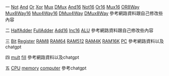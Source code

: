 一 
[Not](https://github.com/daibao87/qqq.github.io/blob/3f951d24cdf7b9610a6ec8a357ab5b8cd00b2f08/01/Not.hdl)
[And](https://github.com/daibao87/qqq.github.io/blob/137828a7de29d09e1fbbb470a11d66cedf324718/01/And.hdl)
[Or](https://github.com/daibao87/qqq.github.io/blob/137828a7de29d09e1fbbb470a11d66cedf324718/01/Or.hdl)
[Xor](https://github.com/daibao87/qqq.github.io/blob/137828a7de29d09e1fbbb470a11d66cedf324718/01/Xor.hdl)
[Mux](https://github.com/daibao87/qqq.github.io/blob/137828a7de29d09e1fbbb470a11d66cedf324718/01/Mux.hdl)
[DMux](https://github.com/daibao87/qqq.github.io/blob/master/01/DMux.hdl)
[And16](https://github.com/daibao87/qqq.github.io/blob/master/01/And16.hdl)
[Not16](https://github.com/daibao87/qqq.github.io/blob/master/01/Not16.hdl)
[Or16](https://github.com/daibao87/qqq.github.io/blob/master/01/Or16.hdll)
[Mux16](https://github.com/daibao87/qqq.github.io/blob/master/01/Mux16.hdl)
[OR8Way](https://github.com/daibao87/qqq.github.io/blob/master/01/Or8Way.hdl)
[Mux8Way16](https://github.com/daibao87/qqq.github.io/blob/master/01/Mux8Way16.hdl)
[Mux4Way16](https://github.com/daibao87/qqq.github.io/blob/master/01/Mux4Way16.hdl)
[DMux4Way](https://github.com/daibao87/qqq.github.io/blob/master/01/DMux4Way.hdl)
[DMux8Way]([https://github.com/daibao87/qqq.github.io/blob/master/01/DMux4Way.hdl)
參考網路資料跟自己修改些內容

二
[HalfAdder](https://github.com/daibao87/qqq.github.io/blob/master/02/HalfAdder.hdl)
[FullAdder](https://github.com/daibao87/qqq.github.io/blob/master/02/FullAdder.hdl)
[Add16](https://github.com/daibao87/qqq.github.io/blob/master/02/Add16.hdll)
[Inc16](https://github.com/daibao87/qqq.github.io/blob/master/02/Inc16.hdl)
[ALU](https://github.com/daibao87/qqq.github.io/blob/master/02/ALU.hdl)
參考網路資料跟自己修改些內容

三
[Bit](https://github.com/daibao87/qqq.github.io/blob/master/03/a/Bit.hdl)
[Register](https://github.com/daibao87/qqq.github.io/blob/master/03/a/Register.hdl)
[RAM8](https://github.com/daibao87/qqq.github.io/blob/master/03/a/RAM8.hdll)
[RAM64](https://github.com/daibao87/qqq.github.io/blob/master/03/a/RAM64.hdl)
[RAM512](https://github.com/daibao87/qqq.github.io/blob/master/03/b/RAM512.hdl)
[RAM4K](https://github.com/daibao87/qqq.github.io/blob/master/03/b/RAM4K.hdl)
[RAM16K](https://github.com/daibao87/qqq.github.io/blob/master/03/b/RAM16K.hdl)
[PC](https://github.com/daibao87/qqq.github.io/blob/master/03/a/PC.hdl)
參考網路資料以及chatgpt

四
[mult](https://github.com/daibao87/qqq.github.io/blob/master/04/mult/mult.asm)
[fill](https://github.com/daibao87/qqq.github.io/blob/master/04/fill/Fill.asm)
參考網路資料以及chatgpt

五
[CPU](https://github.com/daibao87/qqq.github.io/blob/master/05/CPU.hdl)
[memory](https://github.com/daibao87/qqq.github.io/blob/master/05/Memory.hdl)
[computer](https://github.com/daibao87/qqq.github.io/blob/master/05/Computer.hdl)
參考chatgpt
